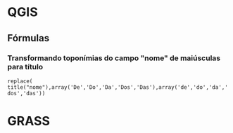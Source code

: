 # QGIS
## Fórmulas
### Transformando toponímias do campo "nome" de maiúsculas para título
`replace( title("nome"),array('De','Do','Da','Dos','Das'),array('de','do','da','dos','das'))`

# GRASS
## 
